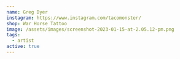 ```yaml
---
name: Greg Dyer
instagram: https://www.instagram.com/tacomonster/
shop: War Horse Tattoo
image: /assets/images/screenshot-2023-01-15-at-2.05.12-pm.png
tags:
  - artist
active: true
---
```

